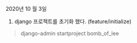2020년 10 월 3일 

1. django 프로젝트를 초기화 했다. (feature/initialize)
> django-admin startproject bomb_of_lee

